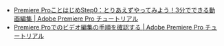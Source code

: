 
- [Premiere ProことはじめStep0：とりあえずやってみよう！3分でできる動画編集 | Adobe Premiere Pro チュートリアル](https://helpx.adobe.com/jp/premiere-pro/how-to/beginners-tutorial-0.html?playlist=/jp/ja/ccx/v1/collection/product/premiere-pro/topics/j-featured/collection.ccx.js&ref=helpx.adobe.com)
- [Premiere Proでのビデオ編集の手順を確認する | Adobe Premiere Pro チュートリアル](https://helpx.adobe.com/jp/premiere-pro/how-to/create-video-story.html)
